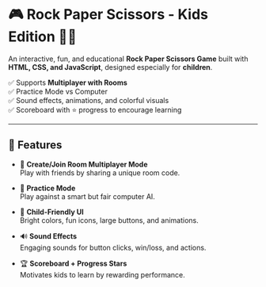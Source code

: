# 🎮 Rock Paper Scissors - Kids Edition 🧒🎉

An interactive, fun, and educational **Rock Paper Scissors Game** built with **HTML, CSS, and JavaScript**, designed especially for **children**.

✅ Supports **Multiplayer with Rooms**  
✅ Practice Mode vs Computer  
✅ Sound effects, animations, and colorful visuals  
✅ Scoreboard with ⭐ progress to encourage learning

---

## 🌟 Features

- 🔐 **Create/Join Room Multiplayer Mode**  
  Play with friends by sharing a unique room code.

- 🤖 **Practice Mode**  
  Play against a smart but fair computer AI.

- 🎨 **Child-Friendly UI**  
  Bright colors, fun icons, large buttons, and animations.

- 🔊 **Sound Effects**  
  Engaging sounds for button clicks, win/loss, and actions.

- 🏆 **Scoreboard + Progress Stars**  
  Motivates kids to learn by rewarding performance.

